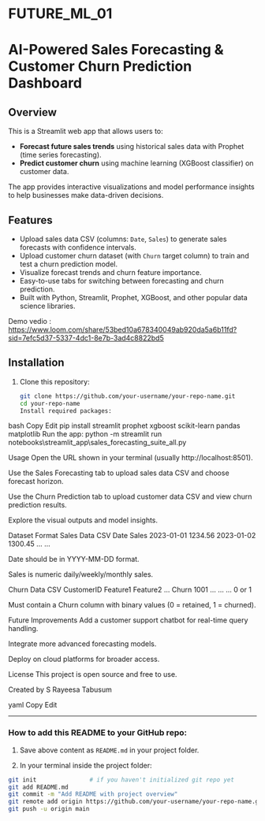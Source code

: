 # FUTURE_ML_01
# AI-Powered Sales Forecasting & Customer Churn Prediction Dashboard

## Overview

This is a Streamlit web app that allows users to:

- **Forecast future sales trends** using historical sales data with Prophet (time series forecasting).
- **Predict customer churn** using machine learning (XGBoost classifier) on customer data.

The app provides interactive visualizations and model performance insights to help businesses make data-driven decisions.

## Features

- Upload sales data CSV (columns: `Date`, `Sales`) to generate sales forecasts with confidence intervals.
- Upload customer churn dataset (with `Churn` target column) to train and test a churn prediction model.
- Visualize forecast trends and churn feature importance.
- Easy-to-use tabs for switching between forecasting and churn prediction.
- Built with Python, Streamlit, Prophet, XGBoost, and other popular data science libraries.

Demo vedio : https://www.loom.com/share/53bed10a678340049ab920da5a6b11fd?sid=7efc5d37-5337-4dc1-8e7b-3ad4c8822bd5

## Installation

1. Clone this repository:

   ```bash
   git clone https://github.com/your-username/your-repo-name.git
   cd your-repo-name
   Install required packages:

bash
Copy
Edit
pip install streamlit prophet xgboost scikit-learn pandas matplotlib
Run the app:
python -m streamlit run notebooks\streamlit_app\sales_forecasting_suite_all.py


Usage
Open the URL shown in your terminal (usually http://localhost:8501).

Use the Sales Forecasting tab to upload sales data CSV and choose forecast horizon.

Use the Churn Prediction tab to upload customer data CSV and view churn prediction results.

Explore the visual outputs and model insights.

Dataset Format
Sales Data CSV
Date	Sales
2023-01-01	1234.56
2023-01-02	1300.45
...	...

Date should be in YYYY-MM-DD format.

Sales is numeric daily/weekly/monthly sales.

Churn Data CSV
CustomerID	Feature1	Feature2	...	Churn
1001	...	...	...	0 or 1

Must contain a Churn column with binary values (0 = retained, 1 = churned).

Future Improvements
Add a customer support chatbot for real-time query handling.

Integrate more advanced forecasting models.

Deploy on cloud platforms for broader access.

License
This project is open source and free to use.

Created by S Rayeesa Tabusum

yaml
Copy
Edit

---

### How to add this README to your GitHub repo:

1. Save above content as `README.md` in your project folder.

2. In your terminal inside the project folder:

```bash
git init               # if you haven't initialized git repo yet
git add README.md
git commit -m "Add README with project overview"
git remote add origin https://github.com/your-username/your-repo-name.git
git push -u origin main

